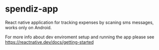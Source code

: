 # spendiz-app
React native application for tracking expenses by scaning sms messages, works only on Android.

For more info about dev enviroment setup and running the app please see https://reactnative.dev/docs/getting-started
